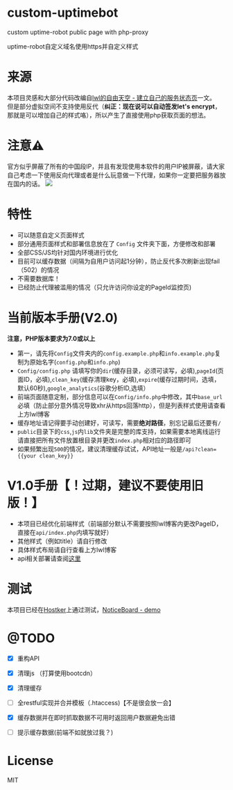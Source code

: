 # custom-uptimebot
custom uptime-robot public page with php-proxy

uptime-robot自定义域名使用https并自定义样式  

# 来源
本项目灵感和大部分代码改编自[lwl的自由天空 - 建立自己的服务状态页](https://blog.lwl12.com/read/create-own-services-status-page.html)一文。  
但是部分虚拟空间不支持使用反代（**纠正：现在说可以自动签发let's encrypt**，那就是可以增加自己的样式咯），所以产生了直接使用php获取页面的想法。  

# 注意⚠️  
官方似乎屏蔽了所有的中国段IP，并且有发现使用本软件的用户IP被屏蔽，请大家自己考虑一下使用反向代理或者是什么玩意做一下代理，如果你一定要把服务器放在国内的话。
![](https://i.loli.net/2017/10/19/59e886e9ef06d.jpg)

# 特性
- 可以随意自定义页面样式
- 部分通用页面样式和部署信息放在了 `Config` 文件夹下面，方便修改和部署
- 全部CSS/JS均针对国内环境进行优化
- 目前可以缓存数据（间隔为自用户访问起1分钟），防止反代多次刷新出现fail（502）的情况  
- 不需要数据库！
- 已经防止代理被滥用的情况（只允许访问你设定的PageId监控页)

# 当前版本手册(V2.0)
**注意，PHP版本要求为7.0或以上**
- 第一，请先将`Config`文件夹内的`config.example.php`和`info.example.php`复制为原始名字(`config.php`和`info.php`)
- `Config/config.php` 请填写你的`dir`(缓存目录，必须可读写，必填),`pageId`(页面ID，必填),`clean_key`(缓存清理key，必填),`expire`(缓存过期时间，选填，默认60秒),`google_analytics`(谷歌分析ID,选填）
- 前端页面随意定制，部分信息可以在`Config/info.php`中修改，其中`base_url`必填（防止部分意外情况导致xhr从https回落http），但是列表样式使用请查看上方lwl博客
- 缓存地址请记得要手动创建好，可读写，需要**绝对路径**，别忘记最后还要有`/`
- `public`目录下的`css`,`js`内`lib`文件夹是完整的库支持，如果需要本地离线运行请直接把所有文件放置根目录并更改`index.php`相对应的路径即可
- 如果频繁出现`500`的情况，建议清理缓存试试，API地址一般是`/api?clean={{your clean_key}}`


# V1.0手册【！过期，建议不要使用旧版！】
- 本项目已经优化前端样式（前端部分默认不需要按照lwl博客内更改PageID，直接在`api/index.php`内填写就好）
- 其他样式（例如title）请自行修改
- 具体样式布局请自行查看上方lwl博客
- api相关部署请查阅[这里](https://never.pet/2017/03/23/uptimebot%E8%87%AA%E5%AE%9A%E4%B9%89%E9%A1%B5%E9%9D%A2/)



# 测试
本项目已经在[Hostker](http://www.hostker.com)上通过测试，[NoticeBoard - demo](https://status.hfi.me)

# @TODO
- [x] 重构API
- [x] 清理js （打算使用bootcdn）
- [x] 清理缓存
- [ ] 全restful实现并合并模板（.htaccess)【不是很会放一会】
- [x] 缓存数据并在即时抓取数据不可用时返回用户数据避免出错
- [ ] 提示缓存数据(前端不如就放过我？)


# License
MIT
